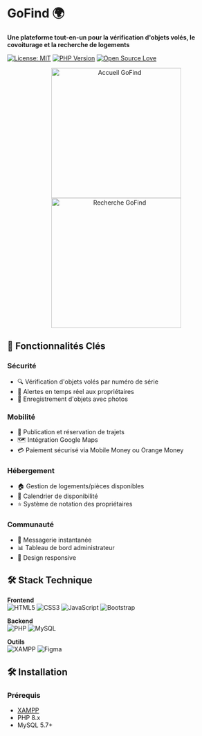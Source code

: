 # GoFind 🌍

**Une plateforme tout-en-un pour la vérification d'objets volés, le covoiturage et la recherche de logements**

[![License: MIT](https://img.shields.io/badge/License-MIT-blue.svg)](https://opensource.org/licenses/MIT)
[![PHP Version](https://img.shields.io/badge/PHP-8.x-purple.svg)](https://php.net)
[![Open Source Love](https://badges.frapsoft.com/os/v2/open-source.svg?v=103)](https://github.com/ellerbrock/open-source-badges/)

<div align="center">
  <img src="assets/screenshots/home.png" width="300" alt="Accueil GoFind">
  <img src="assets/screenshots/search.png" width="300" alt="Recherche GoFind">
</div>

## 🚀 Fonctionnalités Clés

### Sécurité
- 🔍 Vérification d'objets volés par numéro de série
- 🚨 Alertes en temps réel aux propriétaires
- 📸 Enregistrement d'objets avec photos

### Mobilité
- 🚗 Publication et réservation de trajets
- 🗺️ Intégration Google Maps
- 💳 Paiement sécurisé via Mobile Money ou Orange Money

### Hébergement
- 🏠 Gestion de logements/pièces disponibles
- 📅 Calendrier de disponibilité
- ⭐ Système de notation des propriétaires

### Communauté
- 💬 Messagerie instantanée
- 📊 Tableau de bord administrateur
- 📱 Design responsive

## 🛠️ Stack Technique

**Frontend**  
![HTML5](https://img.shields.io/badge/HTML5-E34F26?style=flat&logo=html5&logoColor=white)
![CSS3](https://img.shields.io/badge/CSS3-1572B6?style=flat&logo=css3&logoColor=white)
![JavaScript](https://img.shields.io/badge/JavaScript-F7DF1E?style=flat&logo=javascript&logoColor=black)
![Bootstrap](https://img.shields.io/badge/Bootstrap-7952B3?style=flat&logo=bootstrap&logoColor=white)

**Backend**  
![PHP](https://img.shields.io/badge/PHP-777BB4?style=flat&logo=php&logoColor=white)
![MySQL](https://img.shields.io/badge/MySQL-4479A1?style=flat&logo=mysql&logoColor=white)

**Outils**  
![XAMPP](https://img.shields.io/badge/XAMPP-FB7A24?style=flat&logo=xampp&logoColor=white)
![Figma](https://img.shields.io/badge/Figma-F24E1E?style=flat&logo=figma&logoColor=white)

## 🛠️ Installation

### Prérequis
- [XAMPP](https://www.apachefriends.org/fr/download.html)
- PHP 8.x
- MySQL 5.7+
